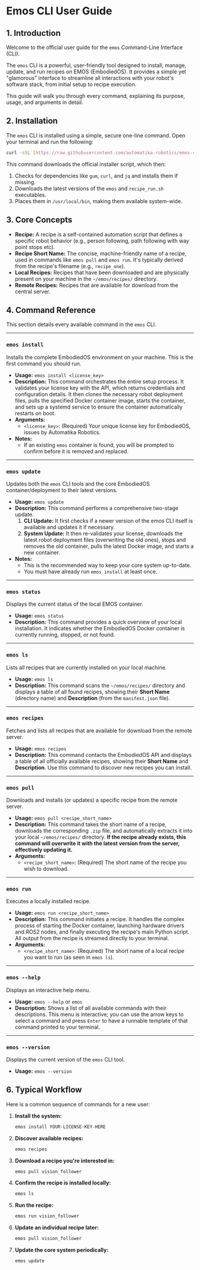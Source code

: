# Emos CLI User Guide

## 1. Introduction

Welcome to the official user guide for the `emos` Command-Line Interface (CLI).

The `emos` CLI is a powerful, user-friendly tool designed to install, manage, update, and run recipes on EMOS (EmbodiedOS). It provides a simple yet "glamorous" interface to streamline all interactions with your robot's software stack, from initial setup to recipe execution.

This guide will walk you through every command, explaining its purpose, usage, and arguments in detail.

## 2. Installation

The `emos` CLI is installed using a simple, secure one-line command. Open your terminal and run the following:

```bash
curl -sSL [https://raw.githubusercontent.com/automatika-robotics/emos-cli/main/install.sh](https://raw.githubusercontent.com/automatika-robotics/emos-cli/main/install.sh) | sudo bash
```

This command downloads the official installer script, which then:

1.  Checks for dependencies like `gum`, `curl`, and `jq` and installs them if missing.
2.  Downloads the latest versions of the `emos` and `recipe_run.sh` executables.
3.  Places them in `/usr/local/bin`, making them available system-wide.

## 3. Core Concepts

- **Recipe:** A recipe is a self-contained automation script that defines a specific robot behavior (e.g., person following, path following with way point stops etc).
- **Recipe Short Name:** The concise, machine-friendly name of a recipe, used in commands like `emos pull` and `emos run`. It's typically derived from the recipe's filename (e.g., `recipe_one`).
- **Local Recipes:** Recipes that have been downloaded and are physically present on your machine in the `~/emos/recipes/` directory.
- **Remote Recipes:** Recipes that are available for download from the central server.

## 4. Command Reference

This section details every available command in the `emos` CLI.

---

### `emos install`

Installs the complete EmbodiedOS environment on your machine. This is the first command you should run.

- **Usage:** `emos install <license_key>`
- **Description:** This command orchestrates the entire setup process. It validates your license key with the API, which returns credentials and configuration details. It then clones the necessary robot deployment files, pulls the specified Docker container image, starts the container, and sets up a systemd service to ensure the container automatically restarts on boot.
- **Arguments:**
  - `<license_key>`: (Required) Your unique license key for EmbodiedOS, issues by Automatika Robotics.
- **Notes:**
  - If an existing `emos` container is found, you will be prompted to confirm before it is removed and replaced.

---

### `emos update`

Updates both the `emos` CLI tools and the core EmbodiedOS container/deployment to their latest versions.

- **Usage:** `emos update`
- **Description:** This command performs a comprehensive two-stage update.
  1.  **CLI Update:** It first checks if a newer version of the emos CLI itself is available and updates it if necessary.
  2.  **System Update:** It then re-validates your license, downloads the latest robot deployment files (overwriting the old ones), stops and removes the old container, pulls the latest Docker image, and starts a new container.
- **Notes:**
  - This is the recommended way to keep your core system up-to-date.
  - You must have already run `emos install` at least once.

---

### `emos status`

Displays the current status of the local EMOS container.

- **Usage:** `emos status`
- **Description:** This command provides a quick overview of your local installation. It indicates whether the EmbodiedOS Docker container is currently running, stopped, or not found.

---

### `emos ls`

Lists all recipes that are currently installed on your local machine.

- **Usage:** `emos ls`
- **Description:** This command scans the `~/emos/recipes/` directory and displays a table of all found recipes, showing their **Short Name** (directory name) and **Description** (from the `manifest.json` file).

---

### `emos recipes`

Fetches and lists all recipes that are available for download from the remote server.

- **Usage:** `emos recipes`
- **Description:** This command contacts the EmbodiedOS API and displays a table of all officially available recipes, showing their **Short Name** and **Description**. Use this command to discover new recipes you can install.

---

### `emos pull`

Downloads and installs (or updates) a specific recipe from the remote server.

- **Usage:** `emos pull <recipe_short_name>`
- **Description:** This command takes the short name of a recipe, downloads the corresponding `.zip` file, and automatically extracts it into your local `~/emos/recipes/` directory. **If the recipe already exists, this command will overwrite it with the latest version from the server, effectively updating it.**
- **Arguments:**
  - `<recipe_short_name>`: (Required) The short name of the recipe you wish to download.

---

### `emos run`

Executes a locally installed recipe.

- **Usage:** `emos run <recipe_short_name>`
- **Description:** This command initiates a recipe. It handles the complex process of starting the Docker container, launching hardware drivers and ROS2 nodes, and finally executing the recipe's main Python script. All output from the recipe is streamed directly to your terminal.
- **Arguments:**
  - `<recipe_short_name>`: (Required) The short name of a local recipe you want to run (as seen in `emos ls`).

---

### `emos --help`

Displays an interactive help menu.

- **Usage:** `emos --help` or `emos`
- **Description:** Shows a list of all available commands with their descriptions. This menu is interactive; you can use the arrow keys to select a command and press `Enter` to have a runnable template of that command printed to your terminal.

---

### `emos --version`

Displays the current version of the `emos` CLI tool.

- **Usage:** `emos --version`

## 6\. Typical Workflow

Here is a common sequence of commands for a new user:

1.  **Install the system:**
    ```bash
    emos install YOUR-LICENSE-KEY-HERE
    ```
2.  **Discover available recipes:**
    ```bash
    emos recipes
    ```
3.  **Download a recipe you're interested in:**
    ```bash
    emos pull vision_follower
    ```
4.  **Confirm the recipe is installed locally:**
    ```bash
    emos ls
    ```
5.  **Run the recipe:**
    ```bash
    emos run vision_follower
    ```
6.  **Update an individual recipe later:**
    ```bash
    emos pull vision_follower
    ```
7.  **Update the core system periodically:**
    ```bash
    emos update
    ```

<!-- end list -->
